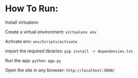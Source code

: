 # How To Run:
Install virtualenv  
  
Create a virtual environment:
`virtualenv env`

Activate env:
`env/Scripts/activate`

import the required libraries:
`pip install -r dependencies.txt`

Run the app:
`python app.py`

Open the site in any browser:
`http://localhost:5000/`


